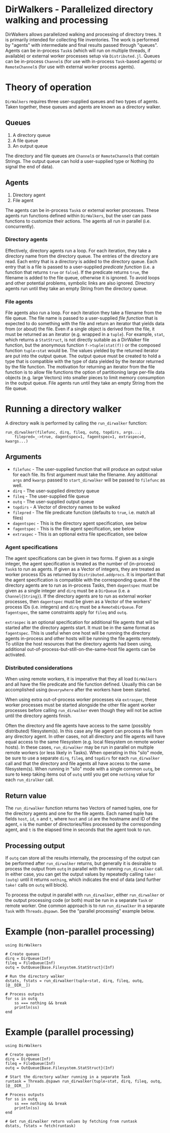 # DirWalkers - Parallelized directory walking and processing

DirWalkers allows parallelized walking and processing of directory trees.  It is
primarily intended for collecting file inventories.  The work is performed by
"agents" with intermediate and final results passed through "queues".  Agents
can be in-process `Task`s (which will run on multiple threads, if available) or
external worker processes setup via `Distributed.jl`.  Queues can be in-process
`Channel`s (for use with in-process `Task`-based agents) or `RemoteChannel`s
(for use with external worker process agents).

# Theory of operation

`DirWalkers` requires three user-supplied queues and two types of agents.  Taken
together, these queues and agents are known as a directory walker.

## Queues

1. A directory queue
2. A file queue
3. An output queue

The directory and file queues are `Channel`s or `RemoteChannel`s that contain
Strings.  The output queue can hold a user-supplied type or Nothing (to signal
the end of data).

## Agents

1. Directory agent
2. File agent

The agents can be in-process `Task`s or external worker processes.  These
agents run functions defined within `DirWalkers`, but the user can pass
functions to customize their actions.  The agents all run in parallel (i.e.
concurrently).

### Directory agents

Effectively, directory agents run a loop.  For each iteration, they take a
directory name from the directory queue.  The entries of the directory are read.
Each entry that is a directory is added to the directory queue.  Each entry that
is a file is passed to a user-supplied *predicate function* (i.e. a function
that returns `true` or `false`).  If the predicate returns `true`, the filename
is added to the file queue, otherwise it is ignored.  To avoid loops and other
potential problems, symbolic links are also ignored.  Directory agents run
until they take an empty String from the directory queue.

### File agents

File agents also run a loop.  For each iteration they take a filename from the
file queue.  The file name is passed to a user-supplied *file function* that is
expected to do something with the file and return an iterator that yields
data from (or about) the file.  Even if a single object is derived from the
file, it must be returned as an iterator (e.g. wrapped in a `tuple`).  For
example, `stat`, which returns a `StatStruct`, is not directly suitable as a
DirWalker file function, but the anonymous function `f->tuple(stat(f))` or the
composed function `tuple∘stat` would be.  The values yielded by the returned
iterator are put into the output queue.  The output queue must be created to
hold a type that is compatible with the type of data yielded by the iterator
returned by the file function.  The motivation for returning an iterator from
the file function is to allow file functions the option of partitioning large
per-file data objects (e.g. large Vectors) into smaller pieces to limit memory
consumption in the output queue.  File agents run until they take an empty
String from the file queue.

# Running a directory walker

A directory walk is performed by calling the `run_dirwalker` function:

    run_dirwalker(filefunc, dirq, fileq, outq, topdirs, args...;
        filepred=_->true, dagentspec=1, fagentspec=1, extraspec=0, kwargs...)

## Arguments

- `filefunc` - The user-supplied function that will produce an output
  value for each file.  Its first argument must take the filename.  Any
  additional `args` and `kwargs` passed to `start_dirwalker` will be passed to
  `filefunc` as well.
- `dirq` - The user-supplied directory queue
- `fileq` - The user-supplied file queue
- `outq` - The user-supplied output queue
- `topdirs` - A Vector of directory names to be walked
- `filepred` - The file predicate function (defaults to `true`, i.e. match all
  files)
- `dagentspec` - This is the directory agent specification, see below
- `fagentspec` - This is the file agent specification, see below
- `extraspec` - This is an optional extra file specification, see below

### Agent specifications

The agent specifications can be given in two forms.  If given as a single
integer, the agent specification is treated as the number of (in-process)
`Task`s to run as agents.  If given as a Vector of integers, they are treated
as worker process IDs as returned by `Distributed.addprocs`.  It is important
that the agent specification is compatible with the corresponding queue.  If the
directory agents are to run as in-process Tasks, then `dagentspec` must be given
as a single integer and `dirq` must be a `DirQueue` (i.e. a `Channel{String}`).
If the directory agents are to run as external worker processes, then
`dagentspec` must be given as a Vector of the workers' process IDs (i.e.
integers) and `dirq` must be a `RemoteDirQueue`.  For `fagentspec`, the same
constraints apply for `fileq` and `outq`.

`extraspec` is an optional specification for additional file agents that will be
started after the directory agents start.  It must be in the same format as
`fagentspec`.  This is useful when one host will be running the directory agents
in-process and other hosts will be running the file agents remotely.  To utilize
the host resources that the directory agents had been using, additional
out-of-process-but-still-on-the-same-host file agents can be activated.

### Distributed considerations

When using remote workers, it is imperative that they all load `DirWalkers` and
all have the file predicate and file function defined.  Usually this can be
accomplished using `@everywhere` after the workers have been started.

When using extra out-of-process worker processes via `extraspec`, these worker
processes must be started alongside the other file agent worker processes before
calling `run_dirwalker` even though they will not be active until the directory
agents finish.

Often the directory and file agents have access to the same (possibly
distributed) filesystem(s).  In this case any file agent can process a file from
any directory agent.  In other cases, not all directory and file agents will
have equal access to the same filesystem (e.g. local filesystem on remote worker
hosts).  In these cases, `run_dirwalker` may be run in parallel on multiple
remote workers (or less likely in Tasks).  When operating in this "silo" mode,
be sure to use a separate `dirq`, `fileq`, and `topdirs` for each
`run_dirwalker` call and that the directory and file agents all have access to
the same filesystem(s).  When running in "silo" mode with a single common
`outq`, be sure to keep taking items out of `outq` until you get one `nothing`
value for each `run_diralker` call.

## Return value

The `run_dirwalker` function returns two Vectors of named tuples, one for the
directory agents and one for the file agents.  Each named tuple has fields
`host`, `id`, `n` and `t`, where `host` and `id` are the hostname and ID of the
agent, `n` is the number of directories/files processed by the corresponding
agent, and `t` is the elapsed time in seconds that the agent took to run.

## Processing output

If `outq` can store all the results internally, the processing of the output
can be performed after `run_dirwalker` returns, but generally it is desirable
to process the output from `outq` in parallel with the running `run_dirwalker`
call.  In either case, you can get the output values by repeatedly calling
`take!(outq)` until it returns `nothing`, which indicates the end of data (and
further `take!` calls on `outq` will block).

To process the output in parallel with `run_dirwalker`, either `run_dirwalker`
or the output processing code (or both) must be run in a separate `Task` or
remote worker.  One common approach is to run `run_dirwalker` in a separate
`Task` with `Threads.@spawn`.  See the "parallel processing" example below.

# Example (non-parallel processing)

    using DirWalkers

    # Create queues
    dirq = DirQueue(Inf)
    fileq = FileQueue(Inf)
    outq = OutQueue{Base.Filesystem.StatStruct}(Inf)

    # Run the directory walker
    dstats, fstats = run_dirwalker(tuple∘stat, dirq, fileq, outq, [@__DIR__])

    # Process outputs
    for ss in outq
        ss === nothing && break
        println(ss)
    end

# Example (parallel processing)

    using DirWalkers

    # Create queues
    dirq = DirQueue(Inf)
    fileq = FileQueue(Inf)
    outq = OutQueue{Base.Filesystem.StatStruct}(Inf)

    # Start the directory walker running in a separate Task
    runtask = Threads.@spawn run_dirwalker(tuple∘stat, dirq, fileq, outq, [@__DIR__])

    # Process outputs
    for ss in outq
        ss === nothing && break
        println(ss)
    end

    # Get run_dirwalker return values by fetching from runtask
    dstats, fstats = fetch(runtask)
